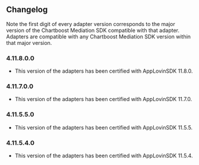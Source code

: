 ## Changelog

Note the first digit of every adapter version corresponds to the major version of the Chartboost Mediation SDK compatible with that adapter. 
Adapters are compatible with any Chartboost Mediation SDK version within that major version.

### 4.11.8.0.0
- This version of the adapters has been certified with AppLovinSDK 11.8.0.

### 4.11.7.0.0
- This version of the adapters has been certified with AppLovinSDK 11.7.0.

### 4.11.5.5.0
- This version of the adapters has been certified with AppLovinSDK 11.5.5.

### 4.11.5.4.0
- This version of the adapters has been certified with AppLovinSDK 11.5.4.
